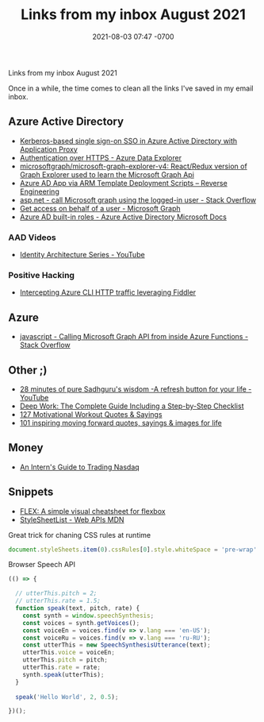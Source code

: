 ﻿---
layout: post
title:  "Links from my inbox August 2021"
date:   2021-08-03 07:47 -0700
categories: links
---

Links from my inbox August 2021

Once in a while, the time comes to clean all the links I've saved in my email inbox.

## Azure Active Directory
- [Kerberos-based single sign-on  SSO  in Azure Active Directory with Application Proxy ](https://docs.microsoft.com/en-us/azure/active-directory/app-proxy/application-proxy-configure-single-sign-on-with-kcd)
- [Authentication over HTTPS - Azure Data Explorer](https://docs.microsoft.com/en-us/azure/data-explorer/kusto/api/rest/authentication)
- [microsoftgraph/microsoft-graph-explorer-v4: React/Redux version of Graph Explorer used to learn the Microsoft Graph Api](https://github.com/microsoftgraph/microsoft-graph-explorer-v4)
- [Azure AD App via ARM Template Deployment Scripts – Reverse Engineering](https://moimhossain.com/2020/04/03/azure-ad-app-via-arm-template-deployment-scripts/)
- [asp.net - call Microsoft graph using the logged-in user - Stack Overflow](https://stackoverflow.com/questions/61171729/call-microsoft-graph-using-the-logged-in-user)
- [Get access on behalf of a user - Microsoft Graph](https://docs.microsoft.com/en-us/graph/auth-v2-user)
- [Azure AD built-in roles - Azure Active Directory Microsoft Docs](https://docs.microsoft.com/en-us/azure/active-directory/roles/permissions-reference#application-administrator)

### AAD Videos
- [Identity Architecture Series - YouTube](https://www.youtube.com/playlist?list=PL3ZTgFEc7LyvWBvMTRArx5k5hz-wcA4VF)

### Positive Hacking
- [Intercepting Azure CLI HTTP traffic leveraging Fiddler](https://blog.soft-cor.com/intercepting-azure-cli-http-traffic-leveraging-fiddler/)

## Azure
- [javascript - Calling Microsoft Graph API from inside Azure Functions - Stack Overflow](https://stackoverflow.com/questions/44010063/calling-microsoft-graph-api-from-inside-azure-functions)

## Other ;)
- [28 minutes of pure Sadhguru's wisdom -A refresh button for your life - YouTube](https://www.youtube.com/watch?v=5s1i3sazRmg)
- [Deep Work: The Complete Guide Including a Step-by-Step Checklist ](https://blog.doist.com/deep-work/)
- [127 Motivational Workout Quotes & Sayings](https://sloganshub.org/workout-quotes/)
- [101 inspiring moving forward quotes, sayings & images for life](https://www.therandomvibez.com/moving-forward-quotes/)

## Money
- [An Intern's Guide to Trading  Nasdaq](https://www.nasdaq.com/articles/an-interns-guide-to-trading-2021-07-01)

## Snippets
- [FLEX: A simple visual cheatsheet for flexbox](https://flexbox.malven.co/)
- [StyleSheetList - Web APIs MDN](https://developer.mozilla.org/en-US/docs/Web/API/StyleSheetList)

Great trick for chaning CSS rules at runtime

```js
document.styleSheets.item(0).cssRules[0].style.whiteSpace = 'pre-wrap'
```

Browser Speech API

```js
(() => {

  // utterThis.pitch = 2;
  // utterThis.rate = 1.5;
  function speak(text, pitch, rate) {
    const synth = window.speechSynthesis;
    const voices = synth.getVoices();
    const voiceEn = voices.find(v => v.lang === 'en-US');
    const voiceRu = voices.find(v => v.lang === 'ru-RU');
    const utterThis = new SpeechSynthesisUtterance(text);
    utterThis.voice = voiceEn;
    utterThis.pitch = pitch;
    utterThis.rate = rate;
    synth.speak(utterThis);  
  }
  
  speak('Hello World', 2, 0.5);

})();
```
